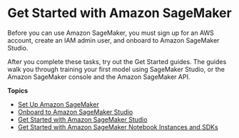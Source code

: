 # Get Started with Amazon SageMaker<a name="gs"></a>

Before you can use Amazon SageMaker, you must sign up for an AWS account, create an IAM admin user, and onboard to Amazon SageMaker Studio\.

After you complete these tasks, try out the Get Started guides\. The guides walk you through training your first model using SageMaker Studio, or the Amazon SageMaker console and the Amazon SageMaker API\.

**Topics**
+ [Set Up Amazon SageMaker](gs-set-up.md)
+ [Onboard to Amazon SageMaker Studio](gs-studio-onboard.md)
+ [Get Started with Amazon SageMaker Studio](gs-studio.md)
+ [Get Started with Amazon SageMaker Notebook Instances and SDKs](gs-console.md)